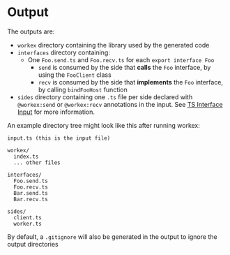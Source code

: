 # Output
The outputs are:

- `workex` directory containing the library used by the generated code
- `interfaces` directory containing:
  - One `Foo.send.ts` and `Foo.recv.ts` for each `export interface Foo`
    - `send` is consumed by the side that **calls** the `Foo` interface, by using the `FooClient` class
    - `recv` is consumed by the side that **implements** the `Foo` interface, by calling `bindFooHost` function
- `sides` directory containing one `.ts` file per side declared with `@workex:send` or `@workex:recv`
  annotations in the input. See [TS Interface Input](./input_g.md) for more information.

An example directory tree might look like this after running workex:
```
input.ts (this is the input file)

workex/
  index.ts
  ... other files

interfaces/
  Foo.send.ts
  Foo.recv.ts
  Bar.send.ts
  Bar.recv.ts

sides/
  client.ts
  worker.ts
```

By default, a `.gitignore` will also be generated
in the output to ignore the output directories

